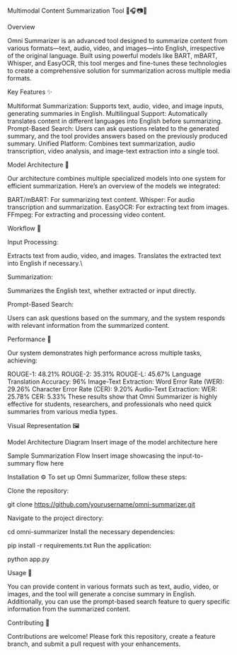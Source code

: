 Multimodal Content Summarization Tool 📝🎧📷🎥

Overview

Omni Summarizer is an advanced tool designed to summarize content from various formats—text, audio, video, and images—into English, irrespective of the original language. Built using powerful models like BART, mBART, Whisper, and EasyOCR, this tool merges and fine-tunes these technologies to create a comprehensive solution for summarization across multiple media formats.

Key Features ✨

Multiformat Summarization: Supports text, audio, video, and image inputs, generating summaries in English.
Multilingual Support: Automatically translates content in different languages into English before summarizing.
Prompt-Based Search: Users can ask questions related to the generated summary, and the tool provides answers based on the previously produced summary.
Unified Platform: Combines text summarization, audio transcription, video analysis, and image-text extraction into a single tool.

Model Architecture 🧠

Our architecture combines multiple specialized models into one system for efficient summarization. Here’s an overview of the models we integrated:

BART/mBART: For summarizing text content.
Whisper: For audio transcription and summarization.
EasyOCR: For extracting text from images.
FFmpeg: For extracting and processing video content.

Workflow 🔄

Input Processing:

  Extracts text from audio, video, and images.
  Translates the extracted text into English if necessary.\
  
Summarization:

  Summarizes the English text, whether extracted or input directly.

Prompt-Based Search:

Users can ask questions based on the summary, and the system responds with relevant information from the summarized content.

Performance 🏅

Our system demonstrates high performance across multiple tasks, achieving:

ROUGE-1: 48.21%
ROUGE-2: 35.31%
ROUGE-L: 45.67%
Language Translation Accuracy: 96%
Image-Text Extraction:
  Word Error Rate (WER): 29.26%
  Character Error Rate (CER): 9.20%
Audio-Text Extraction:
  WER: 25.78%
  CER: 5.33%
These results show that Omni Summarizer is highly effective for students, researchers, and professionals who need quick summaries from various media types.

Visual Representation 🖼️

Model Architecture Diagram
Insert image of the model architecture here

Sample Summarization Flow
Insert image showcasing the input-to-summary flow here

Installation ⚙️
To set up Omni Summarizer, follow these steps:

Clone the repository:

git clone https://github.com/yourusername/omni-summarizer.git

Navigate to the project directory:

cd omni-summarizer
Install the necessary dependencies:

pip install -r requirements.txt
Run the application:

python app.py

Usage 🚀

You can provide content in various formats such as text, audio, video, or images, and the tool will generate a concise summary in English. Additionally, you can use the prompt-based search feature to query specific information from the summarized content.

Contributing 🤝

Contributions are welcome! Please fork this repository, create a feature branch, and submit a pull request with your enhancements.

